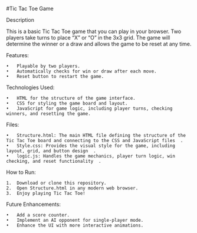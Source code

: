 #Tic Tac Toe Game

Description

This is a basic Tic Tac Toe game that you can play in your browser. Two players take turns to place “X” or “O” in the 3x3 grid. The game will determine the winner or a draw and allows the game to be reset at any time.

Features:

	•	Playable by two players.
	•	Automatically checks for win or draw after each move.
	•	Reset button to restart the game.

Technologies Used:

	•	HTML for the structure of the game interface.
	•	CSS for styling the game board and layout.
	•	JavaScript for game logic, including player turns, checking winners, and resetting the game.

Files:

	•	Structure.html: The main HTML file defining the structure of the Tic Tac Toe board and connecting to the CSS and JavaScript files ￼.
	•	Style.css: Provides the visual style for the game, including layout, grid, and button design ￼.
	•	logic.js: Handles the game mechanics, player turn logic, win checking, and reset functionality ￼.

How to Run:

	1.	Download or clone this repository.
	2.	Open Structure.html in any modern web browser.
	3.	Enjoy playing Tic Tac Toe!

Future Enhancements:

	•	Add a score counter.
	•	Implement an AI opponent for single-player mode.
	•	Enhance the UI with more interactive animations.
